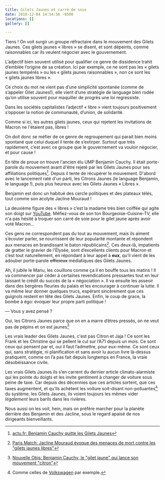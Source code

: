```yaml
---
title: Gilets Jaunes et carré de soie
date: 2018-12-04 14:54:56 -0500
locations: []
gallery: []

---
```

Tiens ! On voit surgir un groupe réfractaire dans le mouvement des Gilets Jaunes. Ces gilets jaunes « libres »  se disent, et sont dépeints, comme raisonnables car ils veulent négocier avec le gouvernement.

L’adjectif bien souvent utilisé pour qualifier ce genre de dissidence trahit d’emblée l’origine de sa création. Ici par exemple, ce ne sont pas les « gilets jaunes tempérés » ou les « gilets jaunes raisonnables », non ce sont les « gilets jaunes libres ».

Ce choix du mot ne vient pas d’une simplicité spontanée (comme de s’appeler Gilet Jaunes!), elle vient d’une stratégie de language bien rodée qu’on utilise souvent pour maquiller de progrès une loi regressiste. 

Dans les sociétés capitalistes l’adjectif « libre » vient toujours positivement s’opposer la notion de communauté, d’union, de solidarité. 

Comme si ici, les autres gilets jaunes, ceux qui rejetent les invitations de Macron ne l'étaient pas, libres ! 

On doit donc se méfier de ce genre de regroupement qui parait bien moins spontané que celui duquel il tente de s’extirper. Surtout que très rapidement, c’est avec ce groupe que le gouvernement va vouloir négocier, et pour cause !

En tête de proue on trouve l'ancien élu UMP Benjamin Cauchy. Il était porte-parole du mouvement avant d'être rejeté par les Gilets Jaunes pour ses affiliations politiques[^1]. Depuis il tente de récupérer le mouvement. D'abord avec le lancement raté d'un parti, les Citrons Jaunes (le language Benjamin, le language !), puis plus heureux avec les Gilets Jaunes « Libres ». 

Benjamin est donc un habitué des cercle politiques et des plateaux télés, tout comme son acolyte Jacline Mouraud !

La deuxième figure des « libres » c’est la madame très bien coiffée qui agite son doigt sur [YouTube](https://www.youtube.com/watch?v=06pOTxTvnBU). Méfiez-vous de son ton Bourgeoise-Cuisine-TV, elle n'a pas hésité à troquer son carré de soie pour le gilet jaune après avoir voté Macron...

Ces gens ne correspondent pas du tout au mouvement, mais ils aiment s’écouter parler, se nourrissent de leur popularité montante et répondent aux menaces en brandissant le baton républicains[^2]. Ces deux-là, impatients de gratter le gravier de l'Èlysée, sont d’excellents clients pour Macron et c’est tout naturellement, en répondant à leur appel à __eux__, qu’il vient de les adouber porte-parole <del>officieux</del> médiatiques des Gilets Jaunes. 

Ah, il jubile le Manu, les couillons comme ça il en bouffe tous les matins ! Il va commencer par céder à certaines revendications pressantes tout en leur laissant le crédit du succès de la « négociation ». 
Il va ensuite les asseoir dans des bergères fleuries du palais et les encourager à continuer la lutte. Il va même leur donner quelques trucs, espérant sincèrement que ces guignols restent en tête des Gilets Jaunes. 
Enfin, le coup de grace, la bombe à égo: évoquer leur propre parti politique !

— Vous y avez pensé ?

Oui, les Citrons Jaunes parce que on en a marre d’êtres pressés, on ne veut pas de pépins et on est jaunes[^5]

Les vrais leader des Gilets Jaunes, c'est pas Citron et Jaja ! Ce sont les Frank et les Christine qui se pellent le cul sur l’A71 depuis un mois. Ce sont ceux qui pensent par et, oui il faut l’admettre, pour eux-même. Ce sont ceux qui, sans stratégie, ni planification et sans avoir lu aucun livre là-dessus pratiquent, comme on l’a pas fait depuis longtemps en France, la vraie désobéissance civile. 

Les vrais Gilets Jaunes ils s’en carrent du dernier article climato-alarmiste qui les pointe du doigts et les invite gentiment à changer de voiture sous peine de taxe. 
Car depuis des décennies que ces articles sortent, que ces taxes augmentent, et qu’ils achètent les voiture soit-disant non-polluantes[^3] du système, les Gilets Jaunes, ils voient toujours les mêmes vider _légalement_ leurs barils dans les rivières.

Nous aussi on les voit, hein, mais on préfère marcher pour la planète derrière des Benjamin et des Jacline, sous le regard apaisé de nos dirigeants bienveillants.

[^1]: [actu.fr: Benjamin Cauchy quitte les Gilets Jaunes](https://actu.fr/occitanie/toulouse\_31555/toulouse-figure-mouvement-benjamin-cauchy-quitte-gilets-jaunes-lance-citrons-jaunes\_19765170.html)

[^5]: [Nouvelle Objs: Benjamin Cauchy, le "gilet jaune" qui lance son mouvement "citron"](https://www.nouvelobs.com/societe/20181128.OBS6189/benjamin-cauchy-le-gilet-jaune-qui-lance-son-mouvement-citron.html)

[^2]: [Paris Match: Jacline Mouraud évoque des menaces de mort contre les "gilets jaunes libres"](https://www.parismatch.com/Actu/Societe/Jacline-Mouraud-evoque-des-menaces-de-mort-contre-les-gilets-jaunes-libres-1592160)

[^3]: Comme celles de [Volkswagen](https://fr.wikipedia.org/wiki/Affaire_Volkswagen) par exemple.